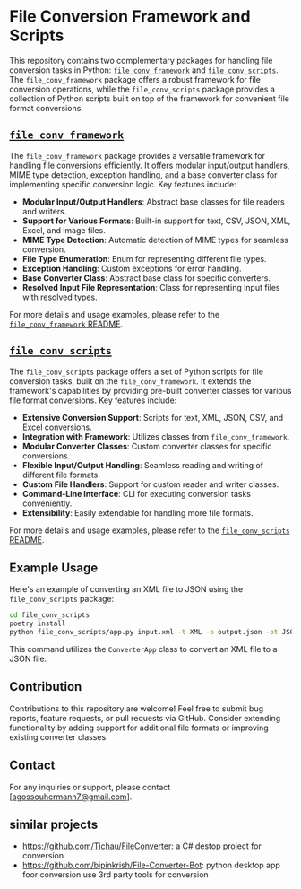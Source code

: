 # File Conversion Framework and Scripts

This repository contains two complementary packages for handling file conversion tasks in Python: [`file_conv_framework`](./file_conv_framework) and [`file_conv_scripts`](./file_conv_scripts). The `file_conv_framework` package offers a robust framework for file conversion operations, while the `file_conv_scripts` package provides a collection of Python scripts built on top of the framework for convenient file format conversions.

## [`file_conv_framework`](./file_conv_framework)

The `file_conv_framework` package provides a versatile framework for handling file conversions efficiently. It offers modular input/output handlers, MIME type detection, exception handling, and a base converter class for implementing specific conversion logic. Key features include:

- **Modular Input/Output Handlers**: Abstract base classes for file readers and writers.
- **Support for Various Formats**: Built-in support for text, CSV, JSON, XML, Excel, and image files.
- **MIME Type Detection**: Automatic detection of MIME types for seamless conversion.
- **File Type Enumeration**: Enum for representing different file types.
- **Exception Handling**: Custom exceptions for error handling.
- **Base Converter Class**: Abstract base class for specific converters.
- **Resolved Input File Representation**: Class for representing input files with resolved types.

For more details and usage examples, please refer to the [`file_conv_framework` README](./file-conv-framework/README.md).

## [`file_conv_scripts`](./file_conv_scripts)

The `file_conv_scripts` package offers a set of Python scripts for file conversion tasks, built on the `file_conv_framework`. It extends the framework's capabilities by providing pre-built converter classes for various file format conversions. Key features include:

- **Extensive Conversion Support**: Scripts for text, XML, JSON, CSV, and Excel conversions.
- **Integration with Framework**: Utilizes classes from `file_conv_framework`.
- **Modular Converter Classes**: Custom converter classes for specific conversions.
- **Flexible Input/Output Handling**: Seamless reading and writing of different file formats.
- **Custom File Handlers**: Support for custom reader and writer classes.
- **Command-Line Interface**: CLI for executing conversion tasks conveniently.
- **Extensibility**: Easily extendable for handling more file formats.

For more details and usage examples, please refer to the [`file_conv_scripts` README](./file-conv-scripts/README.md).

<!-- ## Getting Started

To use the packages:

1. Install the packages and dependencies using your preferred package manager.
2. Import required classes into your scripts or applications.
3. Utilize provided converter classes for file conversions.
4. Execute scripts either programmatically or via CLI. -->

## Example Usage

Here's an example of converting an XML file to JSON using the `file_conv_scripts` package:

```bash
cd file_conv_scripts
poetry install
python file_conv_scripts/app.py input.xml -t XML -o output.json -ot JSON
```

This command utilizes the `ConverterApp` class to convert an XML file to a JSON file.

## Contribution

Contributions to this repository are welcome! Feel free to submit bug reports, feature requests, or pull requests via GitHub. Consider extending functionality by adding support for additional file formats or improving existing converter classes.

## Contact

For any inquiries or support, please contact [agossouhermann7@gmail.com].

## similar projects

- <https://github.com/Tichau/FileConverter>: a C# destop project for conversion
- <https://github.com/bipinkrish/File-Converter-Bot>: python desktop app foor conversion use 3rd party tools for conversion
